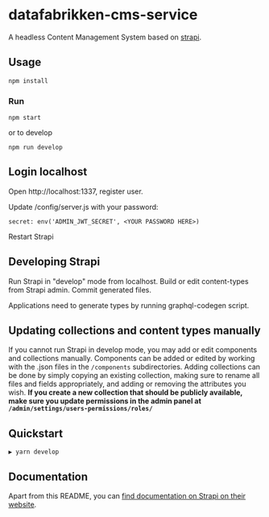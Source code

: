 # datafabrikken-cms-service

A headless Content Management System based on [strapi][strapi].

## Usage

```
npm install
```
### Run
```
npm start
```

or to develop

```
npm run develop
```

## Login localhost

Open http://localhost:1337, register user.

Update /config/server.js with your password:

```
secret: env('ADMIN_JWT_SECRET', <YOUR PASSWORD HERE>)
```

Restart Strapi

## Developing Strapi

Run Strapi in "develop" mode from localhost.
Build or edit content-types from Strapi admin.
Commit generated files.

Applications need to generate types by running graphql-codegen script.

## Updating collections and content types manually

If you cannot run Strapi in develop mode, you may add or edit components and collections manually.
Components can be added or edited by working with the .json files in the `/components` subdirectories.
Adding collections can be done by simply copying an existing collection, making sure to rename all files and fields appropriately, and adding or removing the attributes you wish. **If you create a new collection that should be publicly available, make sure you update permissions in the admin panel at `/admin/settings/users-permissions/roles/`**

## Quickstart

```shell
▶ yarn develop
```

## Documentation

Apart from this README, you can [find documentation on Strapi on their website][strapi-docs].

[strapi]: https://strapi.io/
[strapi-docs]: https://strapi.io/documentation/developer-docs/latest/getting-started/introduction.html
